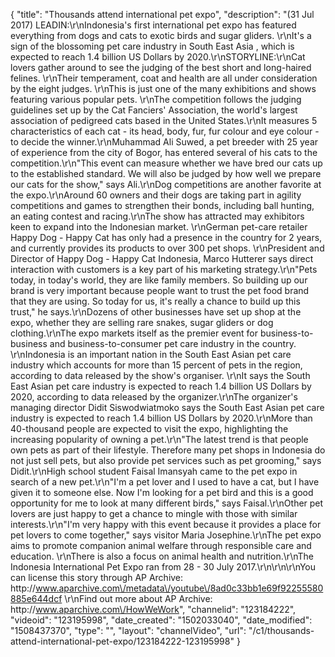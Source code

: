 {
    "title": "Thousands attend international pet expo",
    "description": "(31 Jul 2017) LEADIN:\r\nIndonesia's first international pet expo has featured everything from dogs and cats to exotic birds and sugar gliders. \r\nIt's a sign of the blossoming pet care industry in South East Asia , which is expected to reach 1.4 billion US Dollars by 2020.\r\nSTORYLINE:\r\nCat lovers gather around to see the judging of the best short and long-haired felines. \r\nTheir temperament, coat and health are all under consideration by the eight judges. \r\nThis is just one of the many exhibitions and shows featuring various popular pets. \r\nThe competition follows the judging guidelines set up by the Cat Fanciers' Association, the world's largest association of pedigreed cats based in the United States.\r\nIt measures 5 characteristics of each cat - its head, body, fur, fur colour and eye colour - to decide the winner.\r\nMuhammad Ali Suwed, a pet breeder with 25 year of experience from the city of Bogor, has entered several of his cats to the competition.\r\n\"This event can measure whether we have bred our cats up to the established standard. We will also be judged by how well we prepare our cats for the show,\" says Ali.\r\nDog competitions are another favorite at the expo.\r\nAround 60 owners and their dogs are taking part in agility competitions and games to strengthen their bonds, including ball hunting, an eating contest and racing.\r\nThe show has attracted may exhibitors keen to expand into the Indonesian market. \r\nGerman pet-care retailer Happy Dog - Happy Cat has only had a presence in the country for 2 years, and currently provides its products to over 300 pet shops.  \r\nPresident and Director of Happy Dog - Happy Cat Indonesia, Marco Hutterer says direct interaction with customers is a key part of his marketing strategy.\r\n\"Pets today, in today's world, they are like family members. So building up our brand is very important because people want to trust the pet food brand that they are using. So today for us, it's really a chance to build up this trust,\" he says.\r\nDozens of other businesses have set up shop at the expo, whether they are selling rare snakes, sugar gliders or dog clothing.\r\nThe expo markets itself as the premier event for business-to-business and business-to-consumer pet care industry in the country. \r\nIndonesia is an important nation in the South East Asian pet care industry which accounts for more than 15 percent of pets in the region, according to data released by the show's organiser. \r\nIt says the South East Asian pet care industry is expected to reach 1.4 billion US Dollars by 2020, according to data released by the organizer.\r\nThe organizer's managing director Didit Siswodwiatmoko says the South East Asian pet care industry is expected to reach 1.4 billion US Dollars by 2020.\r\nMore than 40-thousand people are expected to visit the expo, highlighting the increasing popularity of owning a pet.\r\n\"The latest trend is that people own pets as part of their lifestyle. Therefore many pet shops in Indonesia do not just sell pets, but also provide pet services such as pet grooming,\" says Didit.\r\nHigh school student Faisal Imansyah came to the pet expo in search of a new pet.\r\n\"I'm a pet lover and I used to have a cat, but I have given it to someone else. Now I'm looking for a pet bird and this is a good opportunity for me to look at many different birds,\" says Faisal.\r\nOther pet lovers are just happy to get a chance to mingle with those with similar interests.\r\n\"I'm very happy with this event because it provides a place for pet lovers to come together,\" says visitor Maria Josephine.\r\nThe pet expo aims to promote companion animal welfare through responsible care and education. \r\nThere is also a focus on animal health and nutrition.\r\nThe Indonesia International Pet Expo ran from 28 - 30 July 2017.\r\n\r\n\r\nYou can license this story through AP Archive: http:\/\/www.aparchive.com\/metadata\/youtube\/8ad0c33bb1e69f92255580885e644dcf \r\nFind out more about AP Archive: http:\/\/www.aparchive.com\/HowWeWork",
    "channelid": "123184222",
    "videoid": "123195998",
    "date_created": "1502033040",
    "date_modified": "1508437370",
    "type": "",
    "layout": "channelVideo",
    "url": "\/c1\/thousands-attend-international-pet-expo\/123184222-123195998"
}